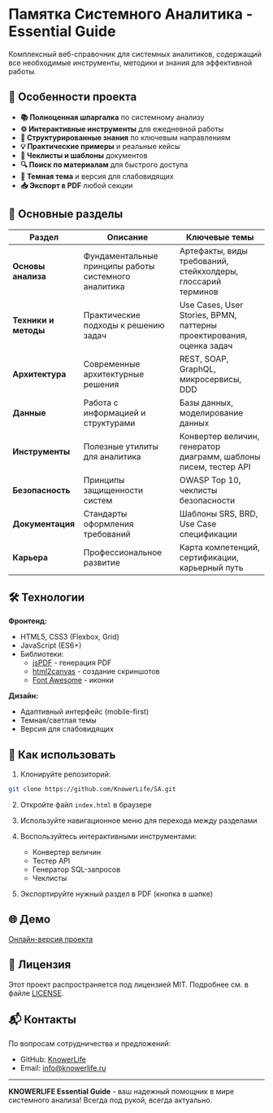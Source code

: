 # Памятка Системного Аналитика - Essential Guide

Комплексный веб-справочник для системных аналитиков, содержащий все необходимые инструменты, методики и знания для эффективной работы.

## 🚀 Особенности проекта

- **📚 Полноценная шпаргалка** по системному анализу
- **⚙️ Интерактивные инструменты** для ежедневной работы
- **🧩 Структурированные знания** по ключевым направлениям
- **💡 Практические примеры** и реальные кейсы
- **🎯 Чеклисты и шаблоны** документов
- **🔍 Поиск по материалам** для быстрого доступа
- **🌙 Темная тема** и версия для слабовидящих
- **📥 Экспорт в PDF** любой секции

## 🧭 Основные разделы

| Раздел | Описание | Ключевые темы |
|--------|----------|---------------|
| **Основы анализа** | Фундаментальные принципы работы системного аналитика | Артефакты, виды требований, стейкхолдеры, глоссарий терминов |
| **Техники и методы** | Практические подходы к решению задач | Use Cases, User Stories, BPMN, паттерны проектирования, оценка задач |
| **Архитектура** | Современные архитектурные решения | REST, SOAP, GraphQL, микросервисы, DDD |
| **Данные** | Работа с информацией и структурами | Базы данных, моделирование данных |
| **Инструменты** | Полезные утилиты для аналитика | Конвертер величин, генератор диаграмм, шаблоны писем, тестер API |
| **Безопасность** | Принципы защищенности систем | OWASP Top 10, чеклисты безопасности |
| **Документация** | Стандарты оформления требований | Шаблоны SRS, BRD, Use Case спецификации |
| **Карьера** | Профессиональное развитие | Карта компетенций, сертификации, карьерный путь |

## 🛠️ Технологии

**Фронтенд:**
- HTML5, CSS3 (Flexbox, Grid)
- JavaScript (ES6+)
- Библиотеки:
  - [jsPDF](https://parall.ax/products/jspdf) - генерация PDF
  - [html2canvas](https://html2canvas.hertzen.com/) - создание скриншотов
  - [Font Awesome](https://fontawesome.com/) - иконки

**Дизайн:**
- Адаптивный интерфейс (mobile-first)
- Темная/светлая темы
- Версия для слабовидящих

## 🚀 Как использовать

1. Клонируйте репозиторий:
```bash
git clone https://github.com/KnowerLife/SA.git
```

2. Откройте файл `index.html` в браузере

3. Используйте навигационное меню для перехода между разделами

4. Воспользуйтесь интерактивными инструментами:
   - Конвертер величин
   - Тестер API
   - Генератор SQL-запросов
   - Чеклисты

5. Экспортируйте нужный раздел в PDF (кнопка в шапке)

## 🌐 Демо

[Онлайн-версия проекта](https://knowerlife.github.io/SA/)


## 📜 Лицензия

Этот проект распространяется под лицензией MIT. Подробнее см. в файле [LICENSE](LICENSE).

## 📬 Контакты

По вопросам сотрудничества и предложений:
- GitHub: [KnowerLife](https://github.com/KnowerLife)
- Email: info@knowerlife.ru

---

**KNOWERLIFE Essential Guide** - ваш надежный помощник в мире системного анализа! Всегда под рукой, всегда актуально.
